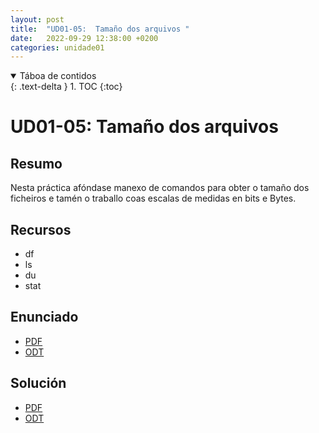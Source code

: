 ```yaml
---
layout: post
title:  "UD01-05:  Tamaño dos arquivos "
date:   2022-09-29 12:38:00 +0200
categories: unidade01
---
```


<details open markdown="block">
  <summary>
    Táboa de contidos
  </summary>
  {: .text-delta }
1. TOC
{:toc}
</details>


# UD01-05: Tamaño dos arquivos

## Resumo 

Nesta práctica afóndase manexo de comandos para obter o tamaño dos ficheiros e tamén o traballo coas escalas de medidas en bits e Bytes.  


## Recursos
* df
* ls 
* du 
* stat 

## Enunciado 
* [PDF]({{site.baseurl}}/unidade01/t05.pdf)
* [ODT]({{site.baseurl}}/unidade01/t05.odt)


## Solución 
* [PDF]({{site.baseurl}}/unidade01/t05-sol.pdf)
* [ODT]({{site.baseurl}}/unidade01/t05-sol.odt)

